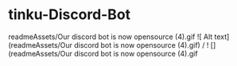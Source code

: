 # tinku-Discord-Bot
readmeAssets/Our discord bot is now opensource (4).gif
![ Alt text](readmeAssets/Our discord bot is now opensource (4).gif) / ! [](readmeAssets/Our discord bot is now opensource (4).gif
